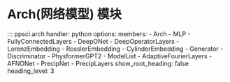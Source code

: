 # Arch(网络模型) 模块

::: ppsci.arch
    handler: python
    options:
      members:
        - Arch
        - MLP
        - FullyConnectedLayers
        - DeepONet
        - DeepOperatorLayers
        - LorenzEmbedding
        - RosslerEmbedding
        - CylinderEmbedding
        - Generator
        - Discriminator
        - PhysformerGPT2
        - ModelList
        - AdaptiveFourierLayers
        - AFNONet
        - PrecipNet
        - PrecipLayers
      show_root_heading: false
      heading_level: 3
